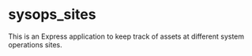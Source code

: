 # sysops_sites

This is an Express application to keep track of assets at different system operations sites.
